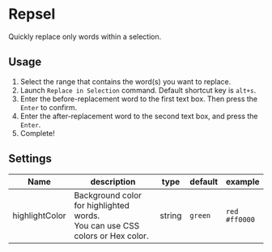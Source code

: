 # Repsel

Quickly replace only words within a selection.

## Usage

1. Select the range that contains the word(s) you want to replace.
1. Launch `Replace in Selection` command. Default shortcut key is `alt+s`.
1. Enter the before-replacement word to the first text box. Then press the `Enter` to confirm.
1. Enter the after-replacement word to the second text box, and press the `Enter`.
1. Complete!

## Settings

Name|description|type|default|example
-|-|-|-|-
highlightColor|Background color for highlighted words.<br>You can use CSS colors or Hex color.|string|`green`|`red`<br>`#ff0000`